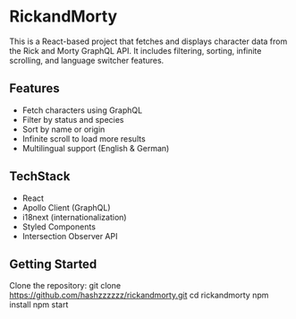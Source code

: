 # RickandMorty 
This is a React-based project that fetches and displays character data from the Rick and Morty GraphQL API. It includes filtering, sorting, infinite scrolling, and language switcher features.

## Features
- Fetch characters using GraphQL
- Filter by status and species
- Sort by name or origin
- Infinite scroll to load more results
- Multilingual support (English & German)

## TechStack
- React
- Apollo Client (GraphQL)
- i18next (internationalization)
- Styled Components
- Intersection Observer API

## Getting Started
Clone the repository: git clone https://github.com/hashzzzzzz/rickandmorty.git
cd rickandmorty
npm install
npm start

